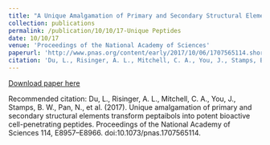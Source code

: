 ```yaml
---
title: "A Unique Amalgamation of Primary and Secondary Structural Elements Transform Peptaibols into Potent Bioactive Cell-Penetrating Peptides"
collection: publications
permalink: /publication/10/10/17-Unique Peptides
date: 10/10/17
venue: 'Proceedings of the National Academy of Sciences'
paperurl: 'http://www.pnas.org/content/early/2017/10/06/1707565114.short'
citation: 'Du, L., Risinger, A. L., Mitchell, C. A., You, J., Stamps, B. W., Pan, N., et al. (2017). Unique amalgamation of primary and secondary structural elements transform peptaibols into potent bioactive cell-penetrating peptides. Proceedings of the National Academy of Sciences 114, E8957–E8966. doi:10.1073/pnas.1707565114.'
---
```


<a href='http://www.pnas.org/content/early/2017/10/06/1707565114.short'>Download paper here</a>

Recommended citation: Du, L., Risinger, A. L., Mitchell, C. A., You, J., Stamps, B. W., Pan, N., et al. (2017). Unique amalgamation of primary and secondary structural elements transform peptaibols into potent bioactive cell-penetrating peptides. Proceedings of the National Academy of Sciences 114, E8957–E8966. doi:10.1073/pnas.1707565114.